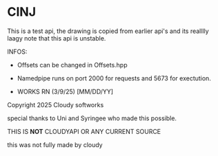 # CINJ

This is a test api, the drawing is copied from earlier api's and its realllly laagy
note that this api is unstable. 

INFOS:


- Offsets can be changed in Offsets.hpp
- Namedpipe runs on port 2000 for requests and 5673 for exectution.

- WORKS RN (3/9/25) [MM/DD/YY]

Copyright 2025 Cloudy softworks

special thanks to Uni and Syringee who made this possible.


THIS IS **NOT** CLOUDYAPI OR ANY CURRENT SOURCE


this was not fully made by cloudy
